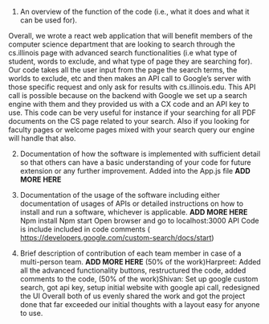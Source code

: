 1) An overview of the function of the code (i.e., what it does and what it can be used for). 
	
Overall, we wrote a react web application that will benefit members of the computer science department that are looking to    search through the cs.illinois page with advanced search functionalities (i.e what type of student, words to exclude, and what type of page they are searching for). Our code takes all the user input from the page the search terms, the worlds to exclude, etc and then makes an API call to Google’s server with those specific request and only ask for results with cs.illinois.edu. This API call is possible because on the backend with Google we set up a search engine with them and they provided us with a CX code and an API key to use. This code can be very useful for instance if your searching for all PDF documents on the CS page related to your search. Also if you looking for faculty pages or welcome pages mixed with your search query our engine will handle that also.  


2) Documentation of how the software is implemented with sufficient detail so that others can have a basic understanding of your code for future extension or any further improvement. 
	Added into the App.js file 
  **ADD MORE HERE**


3) Documentation of the usage of the software including either documentation of usages of APIs or detailed instructions on how to install and run a software, whichever is applicable. 
	**ADD MORE HERE**
  Npm install
	Npm start 
	Open browser and go to localhost:3000
  API Code is include included in code comments 
  ( https://developers.google.com/custom-search/docs/start)

 4) Brief description of contribution of each team member in case of a multi-person team. 
    **ADD MORE HERE**
	(50% of the work)Harpreet: Added all the advanced functionality buttons, restructured the code, added comments to the code, 
	(50% of the work)Shivan: Set up google custom search, got api key, setup initial website with google api call, redesigned     the UI
	Overall both of us evenly shared the work and got the project done that far exceeded our initial thoughts with a layout easy   for anyone to use.
